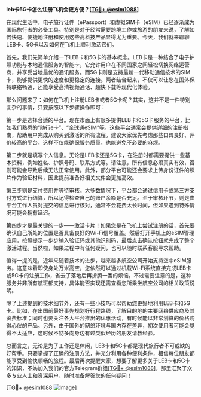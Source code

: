 **leb卡5G卡怎么注册飞机会更方便？[[TG💪+ @esim1088](https://t.me/s/esim1088)]**

在现代生活中，电子旅行证件（ePassport）和虚拟SIM卡（eSIM）已经逐渐成为国际旅行者的必备工具。特别是对于经常需要跨境工作或旅游的朋友来说，了解如何快速、便捷地注册和使用这些高科技产品显得尤为重要。今天，我们就来聊聊LEB卡、5G卡以及如何在飞机上顺利激活它们。

首先，我们先简单介绍一下LEB卡和5G卡的基本概念。LEB卡是一种结合了电子护照功能与本地通信服务的智能卡，它允许用户在不同国家之间轻松切换网络运营商，并享受当地最优的通讯服务。而5G卡则是支持最新一代移动通信技术的SIM卡，能够提供更快的速度和更稳定的连接。两者结合起来，不仅可以让您在国外保持联络畅通，还能享受高清视频通话、超快下载等现代化体验。

那么问题来了：如何在飞机上注册LEB卡或者5G卡呢？其实，这并不是一件特别复杂的事情，只要按照以下步骤操作即可：

第一步是选择合适的平台。现在市面上有很多提供LEB卡和5G卡服务的平台，比如我们熟悉的“随行e卡”、“全球通eSIM”等。这些平台通常会提供详细的注册指南，帮助用户完成从购买到激活的所有流程。建议大家优先考虑那些口碑良好、评价较高的平台，这样不仅能确保服务质量，也能避免不必要的麻烦。

第二步就是填写个人信息。无论是LEB卡还是5G卡，在注册时都需要提供一些基本资料，例如姓名、护照号码、联系方式等。请注意，所有信息必须真实有效，否则可能会导致后续无法正常使用。此外，部分平台可能还会要求上传身份证件的照片作为验证材料，因此提前准备好相关文件会更加高效。

第三步则是支付费用并等待审核。大多数情况下，平台都会通过信用卡或第三方支付方式进行结算，所以记得检查自己的账户余额是否充足。至于审核环节，则是由平台工作人员对提交的信息进行核对，通常不会花费太长时间，但如果遇到特殊情况可能会稍有延迟。

第四步才是最关键的一步——激活卡片！如果您是在飞机上尝试注册的话，首先要确认自己所处的位置是否具备良好的Wi-Fi信号覆盖。然后打开手机上的eSIM管理应用，按照提示一步步输入验证码或其他识别码，最后点击确认按钮就完成了整个激活过程。当然啦，如果过程中有任何疑问，也可以随时联系客服寻求帮助。

值得一提的是，近年来随着技术的进步，越来越多航空公司开始支持空中eSIM服务。这意味着即使身处万米高空，您依然可以通过机载Wi-Fi系统直接完成LEB卡或5G卡的注册工作，省去了落地后再折腾一番的烦恼。不过需要注意的是，这种服务并非所有航班都支持，具体能否实现还需查看您所乘坐航空公司的相关政策说明。

除了上述提到的技术细节外，还有一些小技巧可以帮助您更好地利用LEB卡和5G卡。比如，在出国前最好事先规划好行程路线，了解目的地的主要网络供应商及其资费标准；同时也要关注各大平台推出的优惠活动，有时候能以非常划算的价格购得心仪的产品。另外，由于国外的网络环境与国内存在差异，初次使用者可能会觉得不太适应，这时候不妨多向身边有过类似经历的朋友请教经验。

总而言之，无论是为了工作还是休闲，LEB卡和5G卡都是现代旅行者不可或缺的好帮手。只要掌握了正确的注册方法，并充分利用各种便利条件，相信每位朋友都能享受到愉快顺畅的旅程。最后再次提醒大家，想要了解更多关于LEB卡和5G卡的知识，不妨加入我们的官方Telegram群组[[TG💪+ @esim1088](https://t.me/s/esim1088)]，那里汇聚了众多专业人士和资深用户，随时准备解答您的任何疑问！

[[TG💪+ @esim1088](https://t.me/s/esim1088) ![Image](https://i.postimg.cc/4NQfJmqS/Snipaste-2025-05-13-00-14-12.png)]